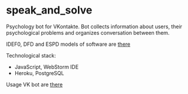 # speak_and_solve
Psychology bot for VKontakte. 
Bot collects information about users, their psychological problems and organizes conversation between them.

IDEF0, DFD and ESPD models of software are [there](https://github.com/pustoshilov-d/speak_and_solve/tree/master/models) 

Technological stack: 
- JavaScript, WebStorm IDE
- Heroku, PostgreSQL

Usage VK bot are [there](https://vk.com/im?sel=-189695961)
